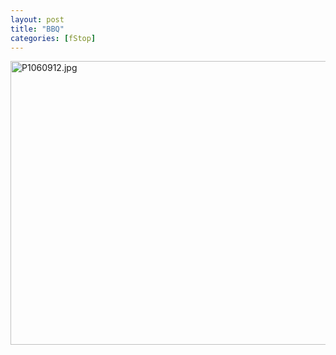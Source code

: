 ```yaml
---
layout: post
title: "BBQ"
categories: [fStop]
---
```

<img alt="P1060912.jpg" src="http://www.botzilla.com/blog/pix2007/P1060912.jpg" width="807" height="454" border="0" />

<!--more-->

